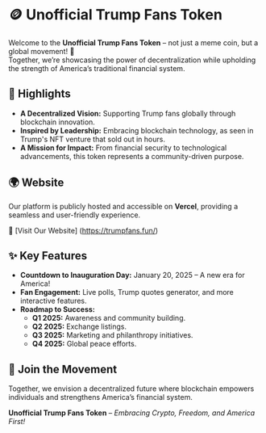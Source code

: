 # 🪙 Unofficial Trump Fans Token

Welcome to the **Unofficial Trump Fans Token** – not just a meme coin, but a global movement! 🚀  
Together, we’re showcasing the power of decentralization while upholding the strength of America’s traditional financial system.  

## 🌟 Highlights
- **A Decentralized Vision:** Supporting Trump fans globally through blockchain innovation.
- **Inspired by Leadership:** Embracing blockchain technology, as seen in Trump's NFT venture that sold out in hours.
- **A Mission for Impact:** From financial security to technological advancements, this token represents a community-driven purpose.

## 🌍 Website
Our platform is publicly hosted and accessible on **Vercel**, providing a seamless and user-friendly experience.  

🔗 [Visit Our Website] (https://trumpfans.fun/)

## ✨ Key Features
- **Countdown to Inauguration Day:** January 20, 2025 – A new era for America!
- **Fan Engagement:** Live polls, Trump quotes generator, and more interactive features.
- **Roadmap to Success:**
  - **Q1 2025:** Awareness and community building.
  - **Q2 2025:** Exchange listings.
  - **Q3 2025:** Marketing and philanthropy initiatives.
  - **Q4 2025:** Global peace efforts.

## 💬 Join the Movement
Together, we envision a decentralized future where blockchain empowers individuals and strengthens America’s financial system.

**Unofficial Trump Fans Token** – *Embracing Crypto, Freedom, and America First!*  
